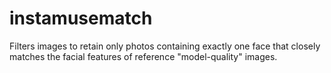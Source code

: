 # instamusematch
Filters images to retain only photos containing exactly one face that closely matches the facial features of reference "model-quality" images. 
